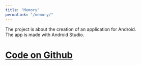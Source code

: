 ```yaml
---
title: "Memory"
permalink: "/memory/"
---
```

The project is about the creation of an application for Android.  
The app is made with Android Studio.

# [Code on Github](https://github.com/MarcoDiFrancesco/DiFraMemory)
